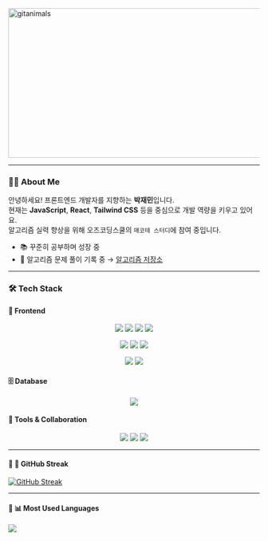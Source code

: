 <a href="https://www.gitanimals.org/">
      <img
        src="https://render.gitanimals.org/guilds/718880218684969028/draw"
        width="600"
        height="300"
        alt="gitanimals"
      />
</a>

---

### 🧑‍💻 About Me

안녕하세요! 프론트엔드 개발자를 지향하는 **박재민**입니다.  
현재는 **JavaScript**, **React**, **Tailwind CSS** 등을 중심으로 개발 역량을 키우고 있어요.  
알고리즘 실력 향상을 위해 오즈코딩스쿨의 `매코테 스터디`에 참여 중입니다.  

- 📚 꾸준히 공부하며 성장 중  
- 🧩 알고리즘 문제 풀이 기록 중 → [알고리즘 저장소](https://github.com/jamminP/javascript-algorithms)

---

### 🛠️ Tech Stack

#### 🎨 Frontend
<p align="center">
  <img src="https://img.shields.io/badge/JavaScript-F7DF1E?style=for-the-badge&logo=JavaScript&logoColor=black"/>
  <img src="https://img.shields.io/badge/HTML5-E34F26?style=for-the-badge&logo=HTML5&logoColor=white"/>
  <img src="https://img.shields.io/badge/CSS3-1572B6?style=for-the-badge&logo=CSS3&logoColor=white"/>
  <img src="https://img.shields.io/badge/Java-007396?style=for-the-badge&logo=Java&logoColor=white"/>
</p>
<p align="center">
  <img src="https://img.shields.io/badge/React-61DAFB?style=for-the-badge&logo=react&logoColor=black"/>
  <img src="https://img.shields.io/badge/Vue.js-4FC08D?style=for-the-badge&logo=vue.js&logoColor=white"/>
  <img src="https://img.shields.io/badge/Flutter-007ACC?style=for-the-badge&logo=Flutter&logoColor=white"/>
</p>
<p align="center">
  <img src="https://img.shields.io/badge/TailwindCSS-06B6D4?style=for-the-badge&logo=tailwindcss&logoColor=white"/>
  <img src="https://img.shields.io/badge/styled--components-DB7093?style=for-the-badge&logo=styled-components&logoColor=white"/>
</p>

#### 🗄️ Database
<p align="center">
  <img src="https://img.shields.io/badge/MySQL-4479A1?style=for-the-badge&logo=MySQL&logoColor=white"/>
</p>

#### 🔧 Tools & Collaboration
<p align="center">
  <img src="https://img.shields.io/badge/GitHub-181717?style=for-the-badge&logo=github&logoColor=white"/>
  <img src="https://img.shields.io/badge/Figma-F24E1E?style=for-the-badge&logo=figma&logoColor=white"/>
  <img src="https://img.shields.io/badge/Slack-4A154B?style=for-the-badge&logo=slack&logoColor=white"/>
</p>

---

#### 🔧 🌱 GitHub Streak
[![GitHub Streak](https://streak-stats.demolab.com?user=jamminP&theme=tokyonight&hide_border=true)](https://git.io/streak-stats)

---

#### 🔧 📊 Most Used Languages

<img src="https://github-readme-stats.vercel.app/api/top-langs/?username=jamminP&layout=compact&theme=radical" />





</div>
